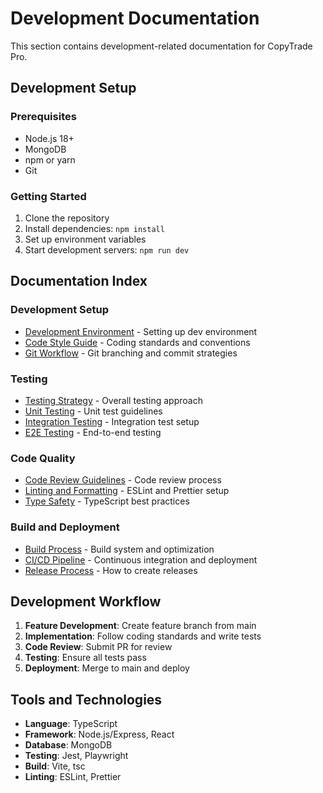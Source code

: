 # Development Documentation

This section contains development-related documentation for CopyTrade Pro.

## Development Setup

### Prerequisites
- Node.js 18+
- MongoDB
- npm or yarn
- Git

### Getting Started
1. Clone the repository
2. Install dependencies: `npm install`
3. Set up environment variables
4. Start development servers: `npm run dev`

## Documentation Index

### Development Setup
- [Development Environment](./development-environment.md) - Setting up dev environment
- [Code Style Guide](./code-style-guide.md) - Coding standards and conventions
- [Git Workflow](./git-workflow.md) - Git branching and commit strategies

### Testing
- [Testing Strategy](./testing-strategy.md) - Overall testing approach
- [Unit Testing](./unit-testing.md) - Unit test guidelines
- [Integration Testing](./integration-testing.md) - Integration test setup
- [E2E Testing](./e2e-testing.md) - End-to-end testing

### Code Quality
- [Code Review Guidelines](./code-review.md) - Code review process
- [Linting and Formatting](./linting.md) - ESLint and Prettier setup
- [Type Safety](./type-safety.md) - TypeScript best practices

### Build and Deployment
- [Build Process](./build-process.md) - Build system and optimization
- [CI/CD Pipeline](./cicd.md) - Continuous integration and deployment
- [Release Process](./release-process.md) - How to create releases

## Development Workflow

1. **Feature Development**: Create feature branch from main
2. **Implementation**: Follow coding standards and write tests
3. **Code Review**: Submit PR for review
4. **Testing**: Ensure all tests pass
5. **Deployment**: Merge to main and deploy

## Tools and Technologies

- **Language**: TypeScript
- **Framework**: Node.js/Express, React
- **Database**: MongoDB
- **Testing**: Jest, Playwright
- **Build**: Vite, tsc
- **Linting**: ESLint, Prettier